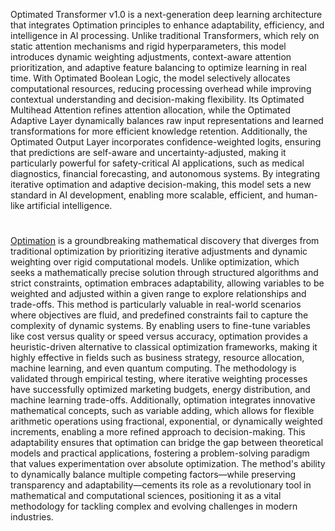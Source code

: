Optimated Transformer v1.0 is a next-generation deep learning architecture that integrates Optimation principles to enhance adaptability, efficiency, and intelligence in AI processing. Unlike traditional Transformers, which rely on static attention mechanisms and rigid hyperparameters, this model introduces dynamic weighting adjustments, context-aware attention prioritization, and adaptive feature balancing to optimize learning in real time. With Optimated Boolean Logic, the model selectively allocates computational resources, reducing processing overhead while improving contextual understanding and decision-making flexibility. Its Optimated Multihead Attention refines attention allocation, while the Optimated Adaptive Layer dynamically balances raw input representations and learned transformations for more efficient knowledge retention. Additionally, the Optimated Output Layer incorporates confidence-weighted logits, ensuring that predictions are self-aware and uncertainty-adjusted, making it particularly powerful for safety-critical AI applications, such as medical diagnostics, financial forecasting, and autonomous systems. By integrating iterative optimation and adaptive decision-making, this model sets a new standard in AI development, enabling more scalable, efficient, and human-like artificial intelligence.

#

[Optimation](https://github.com/s0urceduty/Optimation) is a groundbreaking mathematical discovery that diverges from traditional optimization by prioritizing iterative adjustments and dynamic weighting over rigid computational models. Unlike optimization, which seeks a mathematically precise solution through structured algorithms and strict constraints, optimation embraces adaptability, allowing variables to be weighted and adjusted within a given range to explore relationships and trade-offs. This method is particularly valuable in real-world scenarios where objectives are fluid, and predefined constraints fail to capture the complexity of dynamic systems. By enabling users to fine-tune variables like cost versus quality or speed versus accuracy, optimation provides a heuristic-driven alternative to classical optimization frameworks, making it highly effective in fields such as business strategy, resource allocation, machine learning, and even quantum computing. The methodology is validated through empirical testing, where iterative weighting processes have successfully optimized marketing budgets, energy distribution, and machine learning trade-offs. Additionally, optimation integrates innovative mathematical concepts, such as variable adding, which allows for flexible arithmetic operations using fractional, exponential, or dynamically weighted increments, enabling a more refined approach to decision-making. This adaptability ensures that optimation can bridge the gap between theoretical models and practical applications, fostering a problem-solving paradigm that values experimentation over absolute optimization. The method's ability to dynamically balance multiple competing factors—while preserving transparency and adaptability—cements its role as a revolutionary tool in mathematical and computational sciences, positioning it as a vital methodology for tackling complex and evolving challenges in modern industries.
